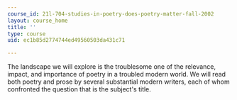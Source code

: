 ```yaml
---
course_id: 21l-704-studies-in-poetry-does-poetry-matter-fall-2002
layout: course_home
title: ''
type: course
uid: ec1b85d2774744ed49560503da431c71

---
```

The landscape we will explore is the troublesome one of the relevance, impact, and importance of poetry in a troubled modern world. We will read both poetry and prose by several substantial modern writers, each of whom confronted the question that is the subject's title.
